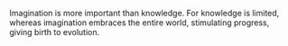 Imagination is more important than knowledge.
For knowledge is limited, whereas imagination embraces the entire world,
stimulating progress, giving birth to evolution.
